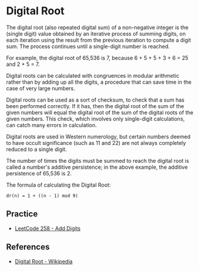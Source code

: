 # Digital Root

The digital root (also repeated digital sum) of a non-negative integer is the (single digit) value obtained by an iterative process of summing digits, on each iteration using the result from the previous iteration to compute a digit sum. The process continues until a single-digit number is reached.

For example, the digital root of 65,536 is 7, because 6 + 5 + 5 + 3 + 6 = 25 and 2 + 5 = 7.

Digital roots can be calculated with congruences in modular arithmetic rather than by adding up all the digits, a procedure that can save time in the case of very large numbers.

Digital roots can be used as a sort of checksum, to check that a sum has been performed correctly. If it has, then the digital root of the sum of the given numbers will equal the digital root of the sum of the digital roots of the given numbers. This check, which involves only single-digit calculations, can catch many errors in calculation.

Digital roots are used in Western numerology, but certain numbers deemed to have occult significance (such as 11 and 22) are not always completely reduced to a single digit.

The number of times the digits must be summed to reach the digital root is called a number's additive persistence; in the above example, the additive persistence of 65,536 is 2.

The formula of calculating the Digital Root:

```
dr(n) = 1 + ((n - 1) mod 9)
```

## Practice 

- [LeetCode 258 - Add Digits](https://leetcode.com/problems/add-digits/)

## References

- [Digital Root - Wikipedia](https://en.wikipedia.org/wiki/Digital_root)